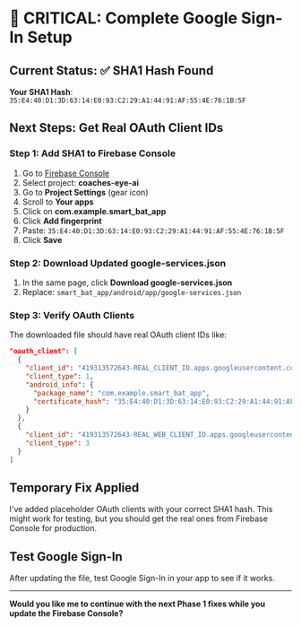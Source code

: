 # 🔧 **CRITICAL: Complete Google Sign-In Setup**

## **Current Status**: ✅ SHA1 Hash Found
**Your SHA1 Hash**: `35:E4:40:D1:3D:63:14:E0:93:C2:29:A1:44:91:AF:55:4E:76:1B:5F`

## **Next Steps**: Get Real OAuth Client IDs

### **Step 1: Add SHA1 to Firebase Console**
1. Go to [Firebase Console](https://console.firebase.google.com/)
2. Select project: **coaches-eye-ai**
3. Go to **Project Settings** (gear icon)
4. Scroll to **Your apps**
5. Click on **com.example.smart_bat_app**
6. Click **Add fingerprint**
7. Paste: `35:E4:40:D1:3D:63:14:E0:93:C2:29:A1:44:91:AF:55:4E:76:1B:5F`
8. Click **Save**

### **Step 2: Download Updated google-services.json**
1. In the same page, click **Download google-services.json**
2. Replace: `smart_bat_app/android/app/google-services.json`

### **Step 3: Verify OAuth Clients**
The downloaded file should have real OAuth client IDs like:
```json
"oauth_client": [
  {
    "client_id": "419313572643-REAL_CLIENT_ID.apps.googleusercontent.com",
    "client_type": 1,
    "android_info": {
      "package_name": "com.example.smart_bat_app",
      "certificate_hash": "35:E4:40:D1:3D:63:14:E0:93:C2:29:A1:44:91:AF:55:4E:76:1B:5F"
    }
  },
  {
    "client_id": "419313572643-REAL_WEB_CLIENT_ID.apps.googleusercontent.com",
    "client_type": 3
  }
]
```

## **Temporary Fix Applied**
I've added placeholder OAuth clients with your correct SHA1 hash. This might work for testing, but you should get the real ones from Firebase Console for production.

## **Test Google Sign-In**
After updating the file, test Google Sign-In in your app to see if it works.

---

**Would you like me to continue with the next Phase 1 fixes while you update the Firebase Console?**
